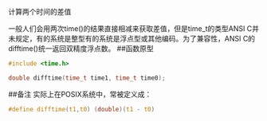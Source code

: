 计算两个时间的差值

一般人们会用两次time()的结果直接相减来获取差值，但是time_t的类型ANSI C并未规定，有的系统是整型有的系统是浮点型或其他编码。为了兼容性，ANSI C的difftime()统一返回双精度浮点数。
##函数原型
```c
#include <time.h>

double difftime(time_t time1, time_t time0);
```
##备注
实际上在POSIX系统中，常被定义成：
```c
#define difftime(t1,t0) (double)(t1 - t0)
```